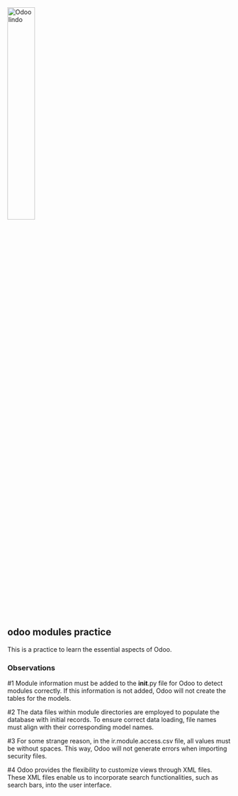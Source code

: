 <img src="https://upload.wikimedia.org/wikipedia/commons/a/a7/Odoo_Official_Logo.png" width="35%" alt="Odoo lindo">

## odoo modules practice

This is a practice to learn the essential aspects of Odoo.

### Observations

#1 Module information must be added to the __init__.py file for Odoo to detect modules correctly. If this information is not added, Odoo will not create the tables for the models.

#2 The data files within module directories are employed to populate the database with initial records. To ensure correct data loading, file names must align with their corresponding model names.

#3 For some strange reason, in the ir.module.access.csv file, all values must be without spaces. This way, Odoo will not generate errors when importing security files.

#4 Odoo provides the flexibility to customize views through XML files. These XML files enable us to incorporate search functionalities, such as search bars, into the user interface.
